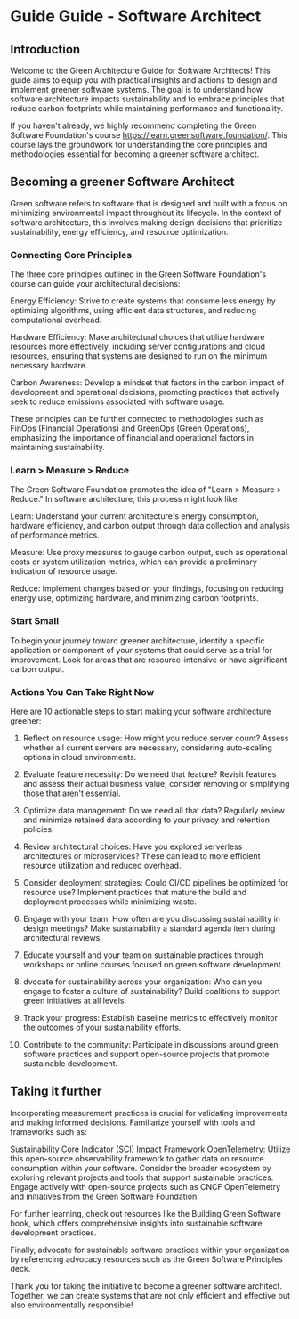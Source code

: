 # Guide Guide - Software Architect

## Introduction
Welcome to the Green Architecture Guide for Software Architects! This guide aims to equip you with practical insights and actions to design and implement greener software systems. The goal is to understand how software architecture impacts sustainability and to embrace principles that reduce carbon footprints while maintaining performance and functionality.

If you haven't already, we highly recommend completing the Green Software Foundation's course https://learn.greensoftware.foundation/. This course lays the groundwork for understanding the core principles and methodologies essential for becoming a greener software architect.

## Becoming a greener Software Architect
Green software refers to software that is designed and built with a focus on minimizing environmental impact throughout its lifecycle. In the context of software architecture, this involves making design decisions that prioritize sustainability, energy efficiency, and resource optimization.

### Connecting Core Principles
The three core principles outlined in the Green Software Foundation's course can guide your architectural decisions:

Energy Efficiency: Strive to create systems that consume less energy by optimizing algorithms, using efficient data structures, and reducing computational overhead.

Hardware Efficiency: Make architectural choices that utilize hardware resources more effectively, including server configurations and cloud resources, ensuring that systems are designed to run on the minimum necessary hardware.

Carbon Awareness: Develop a mindset that factors in the carbon impact of development and operational decisions, promoting practices that actively seek to reduce emissions associated with software usage.

These principles can be further connected to methodologies such as FinOps (Financial Operations) and GreenOps (Green Operations), emphasizing the importance of financial and operational factors in maintaining sustainability.

### Learn > Measure > Reduce

The Green Software Foundation promotes the idea of "Learn > Measure > Reduce." In software architecture, this process might look like:

Learn: Understand your current architecture's energy consumption, hardware efficiency, and carbon output through data collection and analysis of performance metrics.

Measure: Use proxy measures to gauge carbon output, such as operational costs or system utilization metrics, which can provide a preliminary indication of resource usage.

Reduce: Implement changes based on your findings, focusing on reducing energy use, optimizing hardware, and minimizing carbon footprints.

### Start Small
To begin your journey toward greener architecture, identify a specific application or component of your systems that could serve as a trial for improvement. Look for areas that are resource-intensive or have significant carbon output.

### Actions You Can Take Right Now

Here are 10 actionable steps to start making your software architecture greener:

1. Reflect on resource usage: How might you reduce server count? Assess whether all current servers are necessary, considering auto-scaling options in cloud environments.

2. Evaluate feature necessity: Do we need that feature? Revisit features and assess their actual business value; consider removing or simplifying those that aren't essential.

3. Optimize data management: Do we need all that data? Regularly review and minimize retained data according to your privacy and retention policies.

4. Review architectural choices: Have you explored serverless architectures or microservices? These can lead to more efficient resource utilization and reduced overhead.

5. Consider deployment strategies: Could CI/CD pipelines be optimized for resource use? Implement practices that mature the build and deployment processes while minimizing waste.

6. Engage with your team: How often are you discussing sustainability in design meetings? Make sustainability a standard agenda item during architectural reviews.

7. Educate yourself and your team on sustainable practices through workshops or online courses focused on green software development.

8. dvocate for sustainability across your organization: Who can you engage to foster a culture of sustainability? Build coalitions to support green initiatives at all levels.

9. Track your progress: Establish baseline metrics to effectively monitor the outcomes of your sustainability efforts.

10. Contribute to the community: Participate in discussions around green software practices and support open-source projects that promote sustainable development.

## Taking it further
Incorporating measurement practices is crucial for validating improvements and making informed decisions. Familiarize yourself with tools and frameworks such as:

Sustainability Core Indicator (SCI)
Impact Framework
OpenTelemetry: Utilize this open-source observability framework to gather data on resource consumption within your software.
Consider the broader ecosystem by exploring relevant projects and tools that support sustainable practices. Engage actively with open-source projects such as CNCF OpenTelemetry and initiatives from the Green Software Foundation.

For further learning, check out resources like the Building Green Software book, which offers comprehensive insights into sustainable software development practices.

Finally, advocate for sustainable software practices within your organization by referencing advocacy resources such as the Green Software Principles deck.

Thank you for taking the initiative to become a greener software architect. Together, we can create systems that are not only efficient and effective but also environmentally responsible!